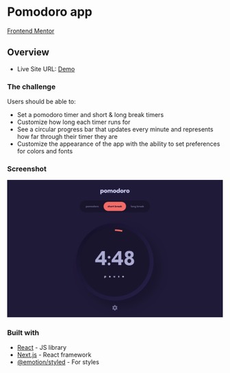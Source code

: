 # Pomodoro app

[Frontend Mentor](https://www.frontendmentor.io/challenges/pomodoro-app-KBFnycJ6G)

## Overview

- Live Site URL: [Demo](https://pomodoro-app-two.vercel.app/)

### The challenge

Users should be able to:

- Set a pomodoro timer and short & long break timers
- Customize how long each timer runs for
- See a circular progress bar that updates every minute and represents how far through their timer they are
- Customize the appearance of the app with the ability to set preferences for colors and fonts

### Screenshot

![](./screenshot.png)

### Built with

- [React](https://reactjs.org/) - JS library
- [Next.js](https://nextjs.org/) - React framework
- [@emotion/styled](https://emotion.sh/docs/styled) - For styles
